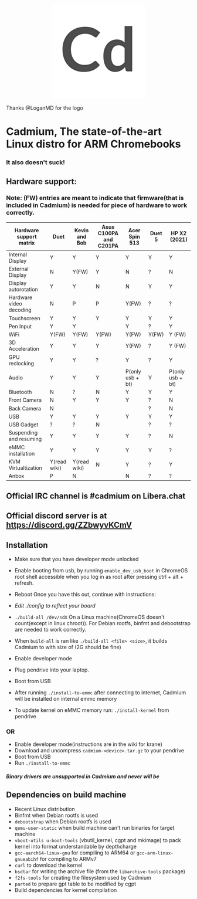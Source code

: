 <p align="center"><img src="/pics/logo/cd_smol.png" alt="Logo" data-canonical-src="/pics/cd_smol.png"/></p>

Thanks @LoganMD for the logo

# Cadmium, The state-of-the-art Linux distro for ARM Chromebooks
### It also doesn't suck!

## Hardware support:
### Note: (FW) entries are meant to indicate that firmware(that is included in Cadmium) is needed for piece of hardware to work correctly.
| Hardware support matrix      	| Duet		 	| Kevin and Bob	 	| Asus C100PA and C201PA	| Acer Spin 513		| Duet 5		| HP X2 (2021)		|
|-------------------------	|--------------------	|----------------	|-------------------------	|-----------------------|-----------------------|-----------------------|
| Internal Display		| Y		   	| Y		 	| Y				| Y			| Y			| Y			|
| External Display		| N			| Y(FW)			| Y				| N			| ?			| N			|
| Display autorotation    	| Y		    	| Y			| N				| N			| Y			| Y			|
| Hardware video decoding	| N			| P			| P				| Y(FW)			| ?			| ?			|
| Touchscreen	    	  	| Y		    	| Y			| Y				| Y			| Y			| Y			|
| Pen Input			| Y			| Y			| 				| Y			| ?			| Y			|
| WiFi		     	 	| Y(FW)			| Y(FW)	   		| Y(FW)				| Y(FW)			| Y(FW)			| Y (FW)		|
| 3D Acceleration	  	| Y		    	| Y			| Y				| Y(FW)			| ?			| Y (FW)		|
| GPU reclocking		| Y			| Y			| ?				| Y			| ?			| Y			|
| Audio		     		| Y			| Y			| Y				| P(only usb + bt)	| Y			| P(only usb + bt)	|
| Bluetooth		 	| N		    	| ?			| N				| Y			| Y			| Y			|
| Front Camera			| N			| Y			| Y				| Y			| ?			| N			|
| Back Camera		    	| N		    	|		 	| 				|			| ?			| N			|
| USB				| Y		    	| Y			| Y				| Y			| Y			| Y			|
| USB Gadget			| ?		    	| ?			| N				| 			| ?			| ?			|
| Suspending and resuming 	| Y		    	| Y			| Y				| Y			| ?			| N			|
| eMMC installation		| Y		    	| Y			| Y				| Y			| Y			| ?			|
| KVM Virtualtization		| Y(read wiki)		| Y(read wiki)		| N				| Y			| ?			| Y			|
| Anbox				| P			| N			|				| N			| ?			| ?			|

## Official IRC channel is #cadmium on Libera.chat
## Official discord server is at https://discord.gg/ZZbwyvKCmV

## Installation
- Make sure that you have developer mode unlocked
- Enable booting from usb, by running ```enable_dev_usb_boot``` in ChromeOS root shell accessible when you log in as root after pressing ctrl + alt + refresh.
- Reboot
Once you have this out, continue with instructions:

- *Edit ./config to reflect your board*
- ``` ./build-all /dev/sdX ``` On a Linux machine(ChromeOS doesn't count(except in linux chroot)). For Debian rootfs, binfmt and debootstrap are needed to work correctly.
- When ```build-all``` is ran like ```./build-all <file> <size>```, it builds Cadmium to <file> with size of <size>(2G should be fine)
- Enable developer mode
- Plug pendrive into your laptop.
- Boot from USB
- After running ``` ./install-to-emmc ``` after connecting to internet, Cadmium will be installed on internal emmc memory
- To update kernel on eMMC memory run: ```./install-kernel``` from pendrive

### OR
- Enable developer mode(instructions are in the wiki for krane)
- Download and uncompress ```cadmium-<device>.tar.gz``` to your pendrive
- Boot from USB
- Run ```./install-to-emmc```

#### *Binary drivers are unsupported in Cadmium and never will be*

## Dependencies on build machine
- Recent Linux distribution
- Binfmt when Debian rootfs is used
- ```debootstrap``` when Debian rootfs is used
- ```qemu-user-static``` when build machine can't run binaries for target machine
- ```vboot-utils u-boot-tools``` (vbutil_kernel, cgpt and mkimage) to pack kernel into format understandable by depthcharge
- ```gcc-aarch64-linux-gnu``` for compiling to ARM64 or ```gcc-arm-linux-gnueabihf``` for compiling to ARMv7
- ```curl``` to download the kernel
- ```bsdtar``` for writing the archive file (from the ```libarchive-tools``` package)
- ```f2fs-tools``` for creating the filesystem used by Cadmium
- ```parted``` to prepare gpt table to be modified by cgpt
- Build dependencies for kernel compilation
